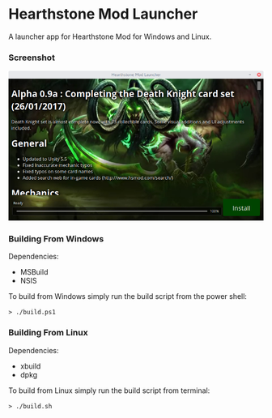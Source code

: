 # Hearthstone Mod Launcher
A launcher app for Hearthstone Mod for Windows and Linux.

### Screenshot

![](screenshot.png)

### Building From Windows

Dependencies:
 - MSBuild
 - NSIS

To build from Windows simply run the build script from the power shell:

```
> ./build.ps1
```

### Building From Linux

Dependencies:
 - xbuild
 - dpkg

To build from Linux simply run the build script from terminal:
```
> ./build.sh
```
